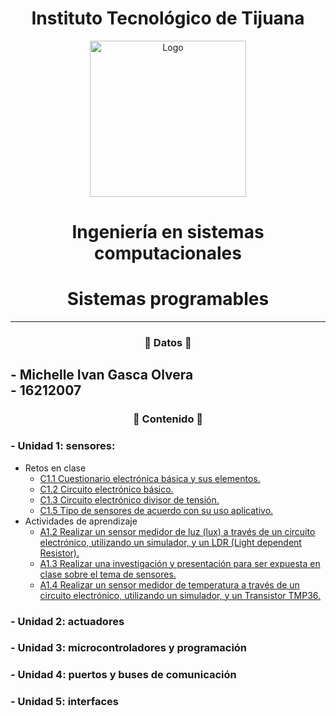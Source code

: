 # <div align="center">Instituto Tecnológico de Tijuana</div>  
<div align="center">
    <img alt="Logo" src="https://www.tijuana.tecnm.mx/wp-content/themes/tecnm/images/logo_TECT.png" width=250 height=250>
</div>  

# <div align="center"> Ingeniería en sistemas computacionales </div>
# <div align="center"> Sistemas programables </div> 
---
### <div align="center">:page_with_curl: Datos :page_with_curl:</div>
**- Michelle Ivan Gasca Olvera**  
**- 16212007**  
---
### <div align="center">:green_book: Contenido :green_book: </div>
### - Unidad 1: sensores:  
- Retos en clase
  - [C1.1 Cuestionario electrónica básica y sus elementos.](C-md/C1.1_ElectronicaBasica_y_elementos_GascaOlvera.md)
  - [C1.2 Circuito electrónico básico.](C-md/C1.2_ElectronicaBasica_circuitos_GascaOlvera.md)
  - [C1.3 Circuito electrónico divisor de tensión.](C-md/C1.3_CircuitoDivisorVoltaje_GascaMichelle.md)
  - [C1.5 Tipo de sensores de acuerdo con su uso aplicativo.](C-md/C1.5_Tipos_de_sensores.md)
- Actividades de aprendizaje
  - [A1.2 Realizar un sensor medidor de luz (lux) a través de un circuito electrónico, utilizando un simulador, y un LDR (Light dependent Resistor).](C-md\A1.2_Sensor_FotoResistivo_GascaOlvera_Parvada.md)
  - [A1.3 Realizar una investigación y presentación para ser expuesta en clase sobre el tema de sensores.](C-md\A1.3_Tipos_Sensores_Comerciales_GascaOlvera_Parvada.md)
  - [A1.4 Realizar un sensor medidor de temperatura a través de un circuito electrónico, utilizando un simulador, y un Transistor TMP36.](C-md\A1.4_Sensor_Temperatura_TMP36_GascaOlvera_Parvada.md)
### - Unidad 2: actuadores  
### - Unidad 3: microcontroladores y programación  
### - Unidad 4: puertos y buses de comunicación  
### - Unidad 5: interfaces  
